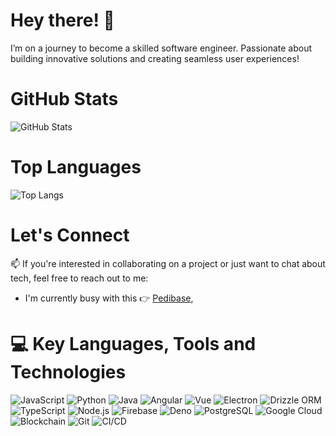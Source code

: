 # Hey there! 👋

I’m on a journey to become a skilled software engineer. Passionate about building innovative solutions and creating seamless user experiences!

# GitHub Stats
![GitHub Stats](https://github-readme-stats.vercel.app/api?username=malindifrank&show_icons=true&hide_title=true&hide_border=true&count_private=true)

# Top Languages
![Top Langs](https://github-readme-stats.vercel.app/api/top-langs/?username=malindifrank&layout=compact&hide_title=true&hide_border=true)

# Let's Connect

📫 If you're interested in collaborating on a project or just want to chat about tech, feel free to reach out to me:
  - I'm currently busy with this 👉 [Pedibase](https://github.com/malindifrank/pedibase_frontend),

# 💻 Key Languages, Tools and Technologies

![JavaScript](https://img.shields.io/badge/-JavaScript-F7DF1E?style=flat-square&logo=javascript&logoColor=black)
![Python](https://img.shields.io/badge/-Python-3776AB?style=flat-square&logo=python&logoColor=white)
![Java](https://img.shields.io/badge/-Java-007396?style=flat-square&logo=java&logoColor=white)
![Angular](https://img.shields.io/badge/-Angular-E23237?style=flat-square&logo=angular&logoColor=white)
![Vue](https://img.shields.io/badge/-Vue.js-4FC08D?style=flat-square&logo=vue.js&logoColor=white)
![Electron](https://img.shields.io/badge/-Electron-47848F?style=flat-square&logo=electron&logoColor=white)
![Drizzle ORM](https://img.shields.io/badge/-Drizzle%20ORM-0F4C81?style=flat-square&logo=drizzle&logoColor=white)
![TypeScript](https://img.shields.io/badge/-TypeScript-3178C6?style=flat-square&logo=typescript&logoColor=white)
![Node.js](https://img.shields.io/badge/-Node.js-339933?style=flat-square&logo=node.js&logoColor=white)
![Firebase](https://img.shields.io/badge/-Firebase-F6820F?style=flat-square&logo=firebase&logoColor=white)
![Deno](https://img.shields.io/badge/-Deno-orange?style=flat-square&logo=deno&logoColor=white)
![PostgreSQL](https://img.shields.io/badge/-PostgreSQL-336791?style=flat-square&logo=postgresql&logoColor=white)
![Google Cloud](https://img.shields.io/badge/-Google%20Cloud-4285F4?style=flat-square&logo=google-cloud&logoColor=white)
![Blockchain](https://img.shields.io/badge/-Blockchain-121D33?style=flat-square&logo=blockchain-dot-com&logoColor=white)
![Git](https://img.shields.io/badge/-Git-F05032?style=flat-square&logo=git&logoColor=white)
![CI/CD](https://img.shields.io/badge/-CI%2FCD-6DB33F?style=flat-square&logo=github-actions&logoColor=white)




